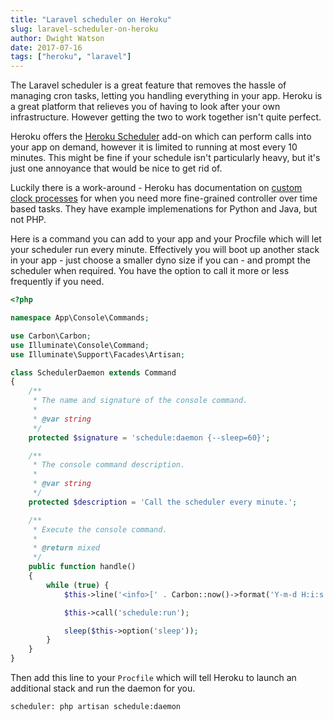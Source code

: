 ```yaml
---
title: "Laravel scheduler on Heroku"
slug: laravel-scheduler-on-heroku
author: Dwight Watson
date: 2017-07-16
tags: ["heroku", "laravel"]
---
```


The Laravel scheduler is a great feature that removes the hassle of managing cron tasks, letting you handling everything in your app. Heroku is a great platform that relieves you of having to look after your own infrastructure. However getting the two to work together isn't quite perfect.

Heroku offers the [Heroku Scheduler](https://elements.heroku.com/addons/scheduler) add-on which can perform calls into your app on demand, however it is limited to running at most every 10 minutes. This might be fine if your schedule isn't particularly heavy, but it's just one annoyance that would be nice to get rid of.

Luckily there is a work-around - Heroku has documentation on [custom clock processes](https://devcenter.heroku.com/articles/scheduled-jobs-custom-clock-processes) for when you need more fine-grained controller over time based tasks. They have example implemenations for Python and Java, but not PHP.

Here is a command you can add to your app and your Procfile which will let your scheduler run every minute. Effectively you will boot up another stack in your app - just choose a smaller dyno size if you can - and prompt the scheduler when required. You have the option to call it more or less frequently if you need.

```php
<?php

namespace App\Console\Commands;

use Carbon\Carbon;
use Illuminate\Console\Command;
use Illuminate\Support\Facades\Artisan;

class SchedulerDaemon extends Command
{
    /**
     * The name and signature of the console command.
     *
     * @var string
     */
    protected $signature = 'schedule:daemon {--sleep=60}';

    /**
     * The console command description.
     *
     * @var string
     */
    protected $description = 'Call the scheduler every minute.';

    /**
     * Execute the console command.
     *
     * @return mixed
     */
    public function handle()
    {
        while (true) {
            $this->line('<info>[' . Carbon::now()->format('Y-m-d H:i:s') . ']</info> Calling scheduler');

            $this->call('schedule:run');

            sleep($this->option('sleep'));
        }
    }
}
```

Then add this line to your `Procfile` which will tell Heroku to launch an additional stack and run the daemon for you.

```
scheduler: php artisan schedule:daemon
```
